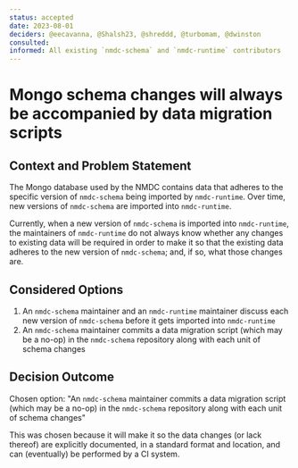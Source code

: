 ```yaml
---
status: accepted
date: 2023-08-01
deciders: @eecavanna, @Shalsh23, @shreddd, @turbomam, @dwinston
consulted: 
informed: All existing `nmdc-schema` and `nmdc-runtime` contributors
---
```

# Mongo schema changes will always be accompanied by data migration scripts

## Context and Problem Statement

The Mongo database used by the NMDC contains data that adheres to the specific version of `nmdc-schema` being imported by `nmdc-runtime`. Over time, new versions of `nmdc-schema` are imported into `nmdc-runtime`.

Currently, when a new version of `nmdc-schema` is imported into `nmdc-runtime`, the maintainers of `nmdc-runtime` do not always know whether any changes to existing data will be required in order to make it so that the existing data adheres to the new version of `nmdc-schema`; and, if so, what those changes are.

## Considered Options

1. An `nmdc-schema` maintainer and an `nmdc-runtime` maintainer discuss each new version of `nmdc-schema` before it gets imported into `nmdc-runtime`
2. An `nmdc-schema` maintainer commits a data migration script (which may be a no-op) in the `nmdc-schema` repository along with each unit of schema changes

## Decision Outcome

Chosen option: "An `nmdc-schema` maintainer commits a data migration script (which may be a no-op) in the `nmdc-schema` repository along with each unit of schema changes"

This was chosen because it will make it so the data changes (or lack thereof) are explicitly documented, in a standard format and location, and can (eventually) be performed by a CI system.
